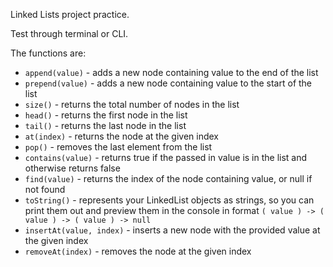 Linked Lists project practice.

Test through terminal or CLI.

The functions are:

- `append(value)` - adds a new node containing value to the end of the list
- `prepend(value)` - adds a new node containing value to the start of the list
- `size()` - returns the total number of nodes in the list
- `head()` - returns the first node in the list
- `tail()` - returns the last node in the list
- `at(index)` - returns the node at the given index
- `pop()` - removes the last element from the list
- `contains(value)` - returns true if the passed in value is in the list and otherwise returns false
- `find(value)` - returns the index of the node containing value, or null if not found
- `toString()` - represents your LinkedList objects as strings, so you can print them out and preview them in the console in format `( value ) -> ( value ) -> ( value ) -> null`
- `insertAt(value, index)` - inserts a new node with the provided value at the given index
- `removeAt(index)` - removes the node at the given index

